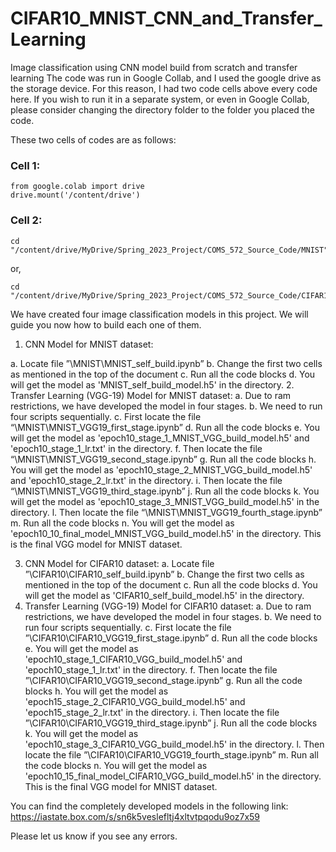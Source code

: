 # CIFAR10_MNIST_CNN_and_Transfer_Learning
Image classification using CNN model build from scratch and transfer learning
The code was run in Google Collab, and I used the google drive as the storage device. For this reason, I had two code cells above every code here. If you wish to run it in a separate system, or even in Google Collab, please consider changing the directory folder to the folder you placed the code.

These two cells of codes are as follows:

### Cell 1:
```
from google.colab import drive
drive.mount('/content/drive')
```
### Cell 2:
```
cd "/content/drive/MyDrive/Spring_2023_Project/COMS_572_Source_Code/MNIST"
```
or,
```
cd "/content/drive/MyDrive/Spring_2023_Project/COMS_572_Source_Code/CIFAR10"
```
We have created four image classification models in this project. We will guide you now how to build each one of them.

1. CNN Model for MNIST dataset:

a.	Locate file ”\MNIST\MNIST_self_build.ipynb”
b.	Change the first two cells as mentioned in the top of the document
c.	Run all the code blocks
d.	You will get the model as 'MNIST_self_build_model.h5' in the directory.
2.	Transfer Learning (VGG-19) Model for MNIST dataset:
a.	Due to ram restrictions, we have developed the model in four stages.
b.	We need to run four scripts sequentially.
c.	First locate the file “\MNIST\MNIST_VGG19_first_stage.ipynb”
d.	Run all the code blocks
e.	You will get the model as 'epoch10_stage_1_MNIST_VGG_build_model.h5' and 'epoch10_stage_1_lr.txt' in the directory.
f.	Then locate the file “\MNIST\MNIST_VGG19_second_stage.ipynb”
g.	Run all the code blocks
h.	You will get the model as 'epoch10_stage_2_MNIST_VGG_build_model.h5' and 'epoch10_stage_2_lr.txt' in the directory.
i.	Then locate the file “\MNIST\MNIST_VGG19_third_stage.ipynb”
j.	Run all the code blocks
k.	You will get the model as 'epoch10_stage_3_MNIST_VGG_build_model.h5' in the directory.
l.	Then locate the file “\MNIST\MNIST_VGG19_fourth_stage.ipynb”
m.	Run all the code blocks
n.	You will get the model as 'epoch10_10_final_model_MNIST_VGG_build_model.h5' in the directory. This is the final VGG model for MNIST dataset.

3.	CNN Model for CIFAR10 dataset:
a.	Locate file ”\CIFAR10\CIFAR10_self_build.ipynb”
b.	Change the first two cells as mentioned in the top of the document
c.	Run all the code blocks
d.	You will get the model as 'CIFAR10_self_build_model.h5' in the directory.
4.	Transfer Learning (VGG-19) Model for CIFAR10 dataset:
a.	Due to ram restrictions, we have developed the model in four stages.
b.	We need to run four scripts sequentially.
c.	First locate the file ”\CIFAR10\CIFAR10_VGG19_first_stage.ipynb”
d.	Run all the code blocks
e.	You will get the model as 'epoch10_stage_1_CIFAR10_VGG_build_model.h5' and 'epoch10_stage_1_lr.txt' in the directory.
f.	Then locate the file ”\CIFAR10\CIFAR10_VGG19_second_stage.ipynb”
g.	Run all the code blocks
h.	You will get the model as 'epoch15_stage_2_CIFAR10_VGG_build_model.h5' and 'epoch15_stage_2_lr.txt' in the directory.
i.	Then locate the file ”\CIFAR10\CIFAR10_VGG19_third_stage.ipynb”
j.	Run all the code blocks
k.	You will get the model as 'epoch10_stage_3_CIFAR10_VGG_build_model.h5' in the directory.
l.	Then locate the file ”\CIFAR10\CIFAR10_VGG19_fourth_stage.ipynb”
m.	Run all the code blocks
n.	You will get the model as 'epoch10_15_final_model_CIFAR10_VGG_build_model.h5' in the directory. This is the final VGG model for MNIST dataset.


You can find the completely developed models in the following link:
https://iastate.box.com/s/sn6k5veslefltj4xltvtpqodu9oz7x59

Please let us know if you see any errors.
